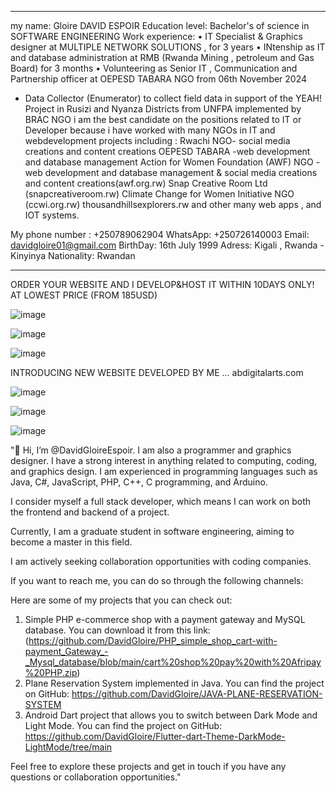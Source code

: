 ----------------------------------------------------------------------------------------------------------------------------------------------

my name: Gloire DAVID ESPOIR Education level: Bachelor's of science in SOFTWARE ENGINEERING Work experience:
• 	IT Specialist & Graphics designer at MULTIPLE NETWORK SOLUTIONS , for 3 years
• 	INtenship as IT and database administration at RMB (Rwanda Mining , petroleum and Gas Board) for 3 months
• 	Volunteering as Senior IT , Communication and Partnership officer at OEPESD TABARA NGO from 06th November 2024
-	Data Collector (Enumerator) to collect field data in support of the YEAH! Project in Rusizi and Nyanza Districts from UNFPA implemented by BRAC NGO
i am the best candidate on the positions related to IT or Developer because i have worked with many NGOs in IT and webdevelopment projects including :
Rwachi NGO- social media creations and content creations
OEPESD TABARA -web development and database management
Action for Women Foundation (AWF) NGO - web development and database management & social media creations and content creations(awf.org.rw)
Snap Creative Room Ltd (snapcreativeroom.rw)
Climate Change for Women Initiative NGO (ccwi.org.rw)
thousandhillsexplorers.rw
and other many web apps , and IOT systems.

My phone number : +250789062904
WhatsApp: +250726140003
Email: davidgloire01@gmail.com
BirthDay: 16th July 1999
Adress: Kigali , Rwanda - Kinyinya
Nationality: Rwandan


---------------------------------------------------------------------------------------------------------------------------------------------------




ORDER YOUR WEBSITE AND I DEVELOP&HOST IT WITHIN 10DAYS ONLY! AT LOWEST PRICE (FROM 185USD)

![image](https://github.com/David-Gloire-Espoir/David-Gloire-Espoir/assets/149917380/36d7ae1d-7ec1-4028-922a-74dc222aa91c)

![image](https://github.com/David-Gloire-Espoir/David-Gloire-Espoir/assets/149917380/262f6c6c-60f7-4c22-81d3-25744d2e2832)

![image](https://github.com/David-Gloire-Espoir/David-Gloire-Espoir/assets/149917380/0815481d-e4c2-40c1-807a-fcd896fdf081)

INTRODUCING NEW WEBSITE DEVELOPED BY ME ... abdigitalarts.com

![image](https://github.com/user-attachments/assets/716fb863-c166-4683-a062-336969356096)

![image](https://github.com/user-attachments/assets/abc0348a-f1d6-4708-9639-8de545cb30e2)

![image](https://github.com/user-attachments/assets/0119e154-7f5c-4026-ad39-12cc07acc76c)


"👋 Hi, I’m @DavidGloireEspoir. I am also a programmer and graphics designer. I have a strong interest in anything related to computing, coding, and graphics design. 
I am experienced in programming languages such as Java, C#, JavaScript, PHP, C++, C programming, and Arduino.

I consider myself a full stack developer, which means I can work on both the frontend and backend of a project.

Currently, I am a graduate student in software engineering, aiming to become a master in this field.

I am actively seeking collaboration opportunities with coding companies.

If you want to reach me, you can do so through the following channels:



Here are some of my projects that you can check out:

1. Simple PHP e-commerce shop with a payment gateway and MySQL database. You can download it from this link: (https://github.com/DavidGloire/PHP_simple_shop_cart-with-payment_Gateway_-_Mysql_database/blob/main/cart%20shop%20pay%20with%20Afripay%20PHP.zip)
2. Plane Reservation System implemented in Java. You can find the project on GitHub:  https://github.com/DavidGloire/JAVA-PLANE-RESERVATION-SYSTEM
3. Android Dart project that allows you to switch between Dark Mode and Light Mode. You can find the project on GitHub:  https://github.com/DavidGloire/Flutter-dart-Theme-DarkMode-LightMode/tree/main

Feel free to explore these projects and get in touch if you have any questions or collaboration opportunities."






<!---
David-Gloire-Espoir/David-Gloire-Espoir is a ✨ special ✨ repository because its `README.md` (this file) appears on your GitHub profile.
You can click the Preview link to take a look at your changes.
--->
